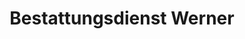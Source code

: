 ---
title: "Bestattungsdienst Werner"
url: /hohenstein-ernstthal/bestattungsdienst-werner/
shop: Bestattungen
---